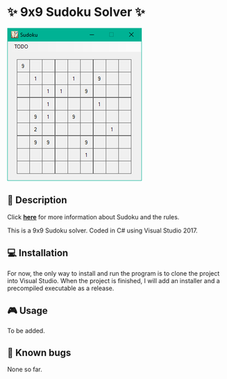# :sparkles: 9x9 Sudoku Solver :sparkles:
![ss](https://raw.githubusercontent.com/IvanRistovic/sudoku/master/screenshots/2017-01-02.PNG)

## :page_facing_up: Description
Click **[here](https://en.wikipedia.org/wiki/Sudoku)** for more information about Sudoku and the rules.

This is a 9x9 Sudoku solver.
Coded in C# using Visual Studio 2017.

## :computer: Installation
For now, the only way to install and run the program is to clone the project into Visual Studio.
When the project is finished, I will add an installer and a precompiled executable as a release.

## :video_game: Usage
To be added.

## :bug: Known bugs
None so far.
